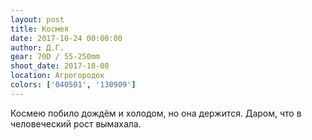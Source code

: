 ```yaml
---
layout: post
title: Космея
date: 2017-10-24 00:00:00
author: Д.Г.
gear: 70D / 55-250mm
shoot_date: 2017-10-08
location: Агрогородок
colors: ['040501', '130909']
---
```

Космею побило дождём и холодом, но она держится. Даром, что в человеческий рост вымахала.
